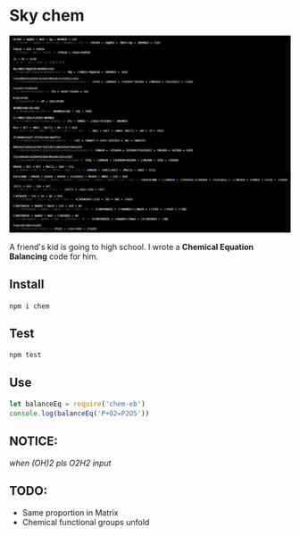 # Sky chem
![chemLogo](https://github.com/kongnet/chem/raw/master/screenShot/chem_test.png)

A friend's kid is going to high school. I wrote a **Chemical Equation Balancing** code for him.

## Install

    npm i chem

## Test

    npm test

## Use

``` javascript
let balanceEq = require('chem-eb')
console.log(balanceEq('P+O2=P2O5'))
```

## NOTICE: 

*when (OH)2  pls O2H2 input*

## TODO: 

* Same proportion in Matrix
* Chemical functional groups unfold 
